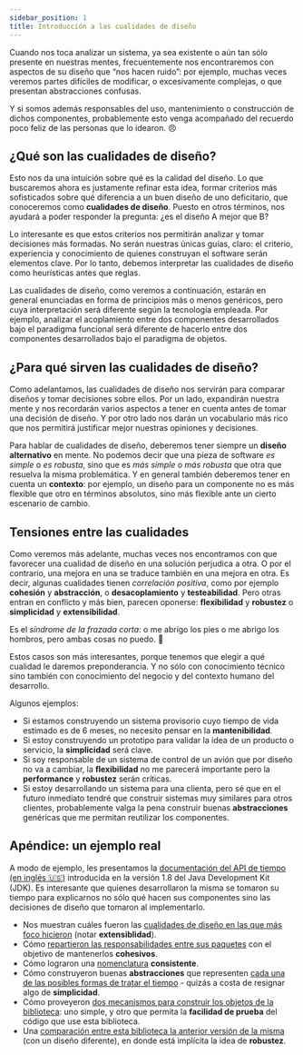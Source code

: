 ```yaml
---
sidebar_position: 1
title: Introducción a las cualidades de diseño
---
```


Cuando nos toca analizar un sistema, ya sea existente o aún tan sólo presente en nuestras mentes, frecuentemente nos encontraremos con aspectos de su diseño que “nos hacen ruido”: por ejemplo, muchas veces veremos partes difíciles de modificar, o excesivamente complejas, o que presentan abstracciones confusas.  

Y si somos además responsables del uso, mantenimiento o construcción de dichos componentes, probablemente esto venga acompañado del recuerdo poco feliz de las personas que lo idearon. :angry:

## ¿Qué son las cualidades de diseño?

Esto nos da una intuición sobre qué es la calidad del diseño. Lo que buscaremos ahora es justamente refinar esta idea, formar criterios más sofisticados sobre qué diferencia a un buen diseño de uno deficitario, que conoceremos como **cualidades de diseño**. Puesto en otros términos, nos ayudará a poder responder la pregunta: ¿es el diseño A mejor que B?

Lo interesante es que estos criterios nos permitirán analizar y tomar decisiones más formadas. No serán nuestras únicas guías, claro: el criterio, experiencia y conocimiento de quienes construyan el software serán elementos clave. Por lo tanto, debemos interpretar las cualidades de diseño como heurísticas antes que reglas. 

Las cualidades de diseño, como veremos a continuación, estarán en general enunciadas en forma de principios más o menos genéricos, pero cuya interpretación será diferente según la tecnología empleada. Por ejemplo, analizar el acoplamiento entre dos componentes desarrollados bajo el paradigma funcional será diferente de hacerlo entre dos componentes desarrollados bajo el paradigma de objetos.

## ¿Para qué sirven las cualidades de diseño?

Como adelantamos, las cualidades de diseño nos servirán para comparar diseños y tomar decisiones sobre ellos. Por un lado, expandirán nuestra mente y nos recordarán varios aspectos a tener en cuenta antes de tomar una decisión de diseño. Y por otro lado nos darán un vocabulario más rico que nos permitirá justificar mejor nuestras opiniones y decisiones.

Para hablar de cualidades de diseño, deberemos tener siempre un **diseño alternativo** en mente. No podemos decir que una pieza de software _es simple_ o _es robusta_, sino que es _más simple_ o _más robusta_ que otra que resuelva la misma problemática. Y en general también deberemos tener en cuenta un **contexto**: por ejemplo, un diseño para un componente no es más flexible que otro en términos absolutos, sino más flexible ante un cierto escenario de cambio.

## Tensiones entre las cualidades

Como veremos más adelante, muchas veces nos encontramos con que favorecer una cualidad de diseño en una solución perjudica a otra. O por el contrario, una mejora en una se traduce también en una mejora en otra. Es decir, algunas cualidades tienen _correlación positiva_, como por ejemplo **cohesión** y **abstracción**, o **desacoplamiento** y **testeabilidad**. Pero otras entran en conflicto y más bien, parecen oponerse: **flexibilidad** y **robustez** o **simplicidad** y **extensibilidad**.

Es el _síndrome de la frazada corta_: o me abrigo los pies o me abrigo los hombros, pero ambas cosas no puedo. :shrug: 

Estos casos son más interesantes, porque tenemos que elegir a qué cualidad le daremos preponderancia. Y no sólo con conocimiento técnico sino también con conocimiento del negocio y del contexto humano del desarrollo.  

Algunos ejemplos: 
- Si estamos construyendo un sistema provisorio cuyo tiempo de vida estimado es de 6 meses, no necesito pensar en la **mantenibilidad**.
- Si estoy construyendo un prototipo para validar la idea de un producto o servicio, la **simplicidad** será clave. 
- Si soy responsable de un sistema de control de un avión que por diseño no va a cambiar, la **flexibilidad** no me parecerá importante pero la **performance** y **robustez** serán críticas.
- Si estoy desarrollando un sistema para una clienta, pero sé que en el futuro inmediato tendré que construir sistemas muy similares para otros clientes, probablemente valga la pena construir buenas **abstracciones** genéricas que me permitan reutilizar los componentes.

## Apéndice: un ejemplo real

A modo de ejemplo, les presentamos la [documentación del API de tiempo (en inglés :us:)](http://docs.oracle.com/javase/tutorial/datetime/overview/index.html) introducida en la versión 1.8 del Java Development Kit (JDK). Es interesante que quienes desarrollaron la misma se tomaron su tiempo para explicarnos no sólo qué hacen sus componentes sino las decisiones de diseño que tomaron al implementarlo.

- Nos muestran cuáles fueron las [cualidades de diseño en las que más foco hicieron](http://docs.oracle.com/javase/tutorial/datetime/overview/design.html) (notar **extensiblidad**).
- Cómo [repartieron las responsabilidades entre sus paquetes](http://docs.oracle.com/javase/tutorial/datetime/overview/packages.html) con el objetivo de mantenerlos **cohesivos**.
- Cómo lograron una [nomenclatura](http://docs.oracle.com/javase/tutorial/datetime/overview/naming.html) **consistente**.
- Cómo construyeron buenas **abstracciones** que representen [cada una de las posibles formas de tratar el tiempo](http://docs.oracle.com/javase/tutorial/datetime/iso/overview.html) - quizás a costa de resignar algo de **simplicidad**.
- Cómo proveyeron [dos mecanismos para construir los objetos de la biblioteca](http://docs.oracle.com/javase/tutorial/datetime/iso/clock.html): uno simple, y otro que permita la **facilidad de prueba** del código que use esta biblioteca. 
- Una [comparación entre esta biblioteca la anterior versión de la misma](http://docs.oracle.com/javase/tutorial/datetime/iso/legacy.html) (con un diseño diferente), en donde está implícita la idea de **robustez**.
